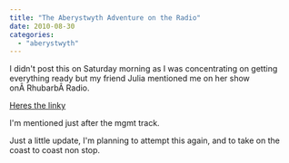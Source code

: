 ```yaml
---
title: "The Aberystwyth Adventure on the Radio"
date: 2010-08-30
categories: 
  - "aberystwyth"
---
```


I didn't post this on Saturday morning as I was concentrating on getting everything ready but my friend Julia mentioned me on her show onÂ RhubarbÂ Radio.

[Heres the linky](http://thebigpaws.co.uk/2010/08/the-big-paws-28082010-%E2%80%94-listen-again/)

I'm mentioned just after the mgmt track.

Just a little update, I'm planning to attempt this again, and to take on the coast to coast non stop.
